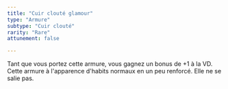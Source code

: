 ```yaml
---
title: "Cuir clouté glamour"
type: "Armure"
subtype: "Cuir clouté"
rarity: "Rare"
attunement: false

---
```

Tant que vous portez cette armure, vous gagnez un bonus de +1 à la VD. Cette armure à l'apparence d'habits normaux en un peu renforcé. Elle ne se salie pas.
